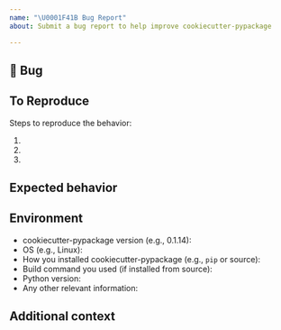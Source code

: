 ```yaml
---
name: "\U0001F41B Bug Report"
about: Submit a bug report to help improve cookiecutter-pypackage

---
```


## 🐛 Bug

<!-- A clear and concise description of what the bug is. -->

## To Reproduce

Steps to reproduce the behavior:

1.
2.
3.

<!-- If you have a code sample, error messages, stack traces, please provide it here as well -->

## Expected behavior

<!-- A clear and concise description of what you expected to happen. -->

## Environment

 - cookiecutter-pypackage version (e.g., 0.1.14):
 - OS (e.g., Linux):
 - How you installed cookiecutter-pypackage (e.g., `pip` or source):
 - Build command you used (if installed from source):
 - Python version:
 - Any other relevant information:

## Additional context

<!-- Add any other context about the problem here. -->
